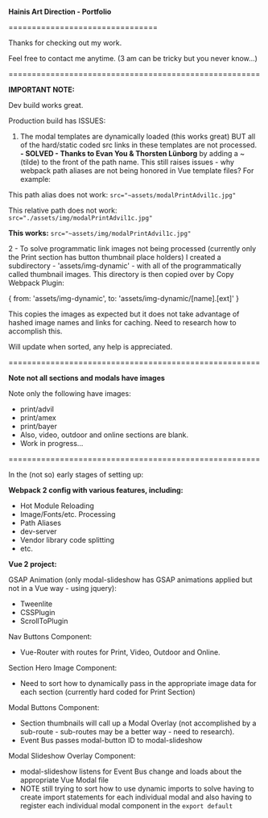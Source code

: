 **Hainis Art Direction - Portfolio**

================================

Thanks for checking out my work.

Feel free to contact me anytime.
(3 am can be tricky but you never know...)

======================================================

**IMPORTANT NOTE:**

Dev build works great.

Production build has ISSUES:
1. The modal templates are dynamically loaded (this works great) BUT all of the hard/static coded src links in these templates are not processed. **- SOLVED - Thanks to Evan You & Thorsten Lünborg** by adding a ~ (tilde) to the front of the path name. This still raises issues - why webpack path aliases are not being honored in Vue template files? For example:

This path alias does not work:
`src="~assets/modalPrintAdvil1c.jpg"`

This relative path does not work:
`src="./assets/img/modalPrintAdvil1c.jpg"`

**This works:**
`src="~assets/img/modalPrintAdvil1c.jpg"`



2 - To solve programmatic link images not being processed (currently only the Print section has button thumbnail place holders) I created a subdirectory - 'assets/img-dynamic' - with all of the programmatically called thumbnail images. This directory is then copied over by Copy Webpack Plugin:

{ from: 'assets/img-dynamic', to: 'assets/img-dynamic/[name].[ext]' } 

This copies the images as expected but it does not take advantage of hashed image names and links for caching. Need to research how to accomplish this.


Will update when sorted, any help is appreciated. 


======================================================

**Note not all sections and modals have images**

Note only the following have images: 
- print/advil
- print/amex
- print/bayer
- Also, video, outdoor and online sections are blank.
- Work in progress...

======================================================

In the (not so) early stages of setting up:

**Webpack 2 config with various features, including:**
- Hot Module Reloading
- Image/Fonts/etc. Processing
- Path Aliases
- dev-server
- Vendor library code splitting
- etc. 


**Vue 2 project:**

GSAP Animation (only modal-slideshow has GSAP animations applied but not in a Vue way - using jquery):
- Tweenlite
- CSSPlugin
- ScrollToPlugin

Nav Buttons Component:
- Vue-Router with routes for Print, Video, Outdoor and Online.

Section Hero Image Component:
- Need to sort how to dynamically pass in the appropriate image data for each section (currently hard coded for Print Section)

Modal Buttons Component:
- Section thumbnails will call up a Modal Overlay (not accomplished by a sub-route - sub-routes may be a better way - need to research).
- Event Bus passes modal-button ID to modal-slideshow

Modal Slideshow Overlay Component:
- modal-slideshow listens for Event Bus change and loads about the appropriate Vue Modal file 
- NOTE still trying to sort how to use dynamic imports to solve having to create import statements for each individual modal and also having to register each individual modal component in the `export default`
